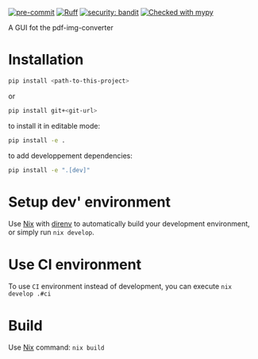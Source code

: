 [![pre-commit](https://img.shields.io/badge/pre--commit-enabled-brightgreen?logo=pre-commit)](https://github.com/pre-commit/pre-commit)
[![Ruff](https://img.shields.io/endpoint?url=https://raw.githubusercontent.com/astral-sh/ruff/main/assets/badge/v2.json)](https://github.com/astral-sh/ruff)
[![security: bandit](https://img.shields.io/badge/security-bandit-yellow.svg)](https://github.com/PyCQA/bandit)
[![Checked with mypy](https://www.mypy-lang.org/static/mypy_badge.svg)](https://mypy-lang.org/)

A GUI fot the pdf-img-converter

# Installation

```bash
pip install <path-to-this-project>
```
or
```bash
pip install git+<git-url>
```

to install it in editable mode:
```bash
pip install -e .
```

to add developpement dependencies:
```bash
pip install -e ".[dev]"
```

# Setup dev' environment

Use [Nix](https://zero-to-nix.com/) with [direnv](https://github.com/nix-community/nix-direnv) to automatically build your development environment,
or simply run `nix develop`.

# Use CI environment

To use `CI` environment instead of development, you can execute `nix develop .#ci`

# Build

Use [Nix](https://zero-to-nix.com/) command: `nix build`
